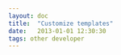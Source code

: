 ```yaml
---
layout: doc
title:  "Customize templates"
date:   2013-01-01 12:30:30
tags: other developer
---
```




